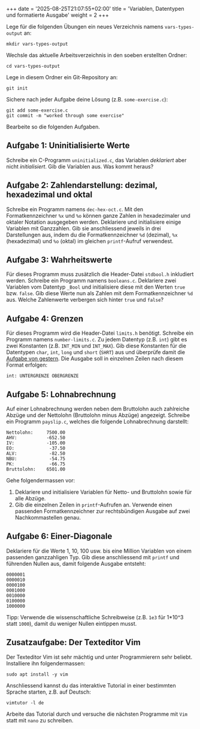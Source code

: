 +++
date = '2025-08-25T21:07:55+02:00'
title = 'Variablen, Datentypen und formatierte Ausgabe'
weight = 2
+++

Lege für die folgenden Übungen ein neues Verzeichnis namens `vars-types-output` an:

    mkdir vars-types-output

Wechsle das aktuelle Arbeitsverzeichnis in den soeben erstellten Ordner:

    cd vars-types-output

Lege in diesem Ordner ein Git-Repository an:

    git init

Sichere nach jeder Aufgabe deine Lösung (z.B. `some-exercise.c`):

    git add some-exercise.c
    git commit -m "worked through some exercise"

Bearbeite so die folgenden Aufgaben.

## Aufgabe 1: Uninitialisierte Werte

Schreibe ein C-Programm `uninitialized.c`, das Variablen _deklariert_ aber nicht _initialisiert_. Gib die Variablen aus. Was kommt heraus?

## Aufgabe 2: Zahlendarstellung: dezimal, hexadezimal und oktal

Schreibe ein Programm namens `dec-hex-oct.c`. Mit den Formatkennzeichner `%x` und `%o` können ganze Zahlen in hexadezimaler und oktaler Notation ausgegeben werden. Deklariere und initialisiere einige Variablen mit Ganzzahlen. Gib sie anschliessend jeweils in drei Darstellungen aus, indem du die Formatkennzeichner `%d` (dezimal), `%x` (hexadezimal) und `%o` (oktal) im gleichen `printf`-Aufruf verwendest.

## Aufgabe 3: Wahrheitswerte

Für dieses Programm muss zusätzlich die Header-Datei `stdbool.h` inkludiert werden. Schreibe ein Programm namens `booleans.c`. Deklariere zwei Variablen vom Datentyp `_Bool` und initialisiere diese mit den Werten `true` bzw. `false`. Gib diese Werte nun als Zahlen mit dem Formatkennzeichner `%d` aus. Welche Zahlenwerte verbergen sich hinter `true` und `false`?

## Aufgabe 4: Grenzen

Für dieses Programm wird die Header-Datei `limits.h` benötigt. Schreibe ein Programm namens `number-limits.c`. Zu jedem Datentyp (z.B. `int`) gibt es zwei Konstanten (z.B. `INT_MIN` und `INT_MAX`). Gib diese Konstanten für die Datentypen `char`, `int`, `long` und `short` (`SHRT`) aus und überprüfe damit die [Aufgabe von gestern](/uebungen/variablen-datentypen-formatierte-ausgabe/#aufgabe-2-grössenberechnung). Die Ausgabe soll in einzelnen Zeilen nach diesem Format erfolgen:

    int: UNTERGRENZE OBERGRENZE

## Aufgabe 5: Lohnabrechnung

Auf einer Lohnabrechnung werden neben dem Bruttolohn auch zahlreiche Abzüge und der Nettolohn (Bruttolohn minus Abzüge) angezeigt. Schreibe ein Programm `payslip.c`, welches die folgende Lohnabrechnung darstellt:

    Nettolohn:     7500.00
    AHV:           -652.50
    IV:            -105.00
    EO:             -37.50
    ALV:            -82.50
    NBU:            -54.75
    PK:             -66.75
    Bruttolohn:    6501.00

Gehe folgendermassen vor:

1. Deklariere und initialisiere Variablen für Netto- und Bruttolohn sowie für alle Abzüge.
2. Gib die einzelnen Zeilen in `printf`-Aufrufen an. Verwende einen passenden Formatkennzeichner zur rechtsbündigen Ausgabe auf zwei Nachkommastellen genau.

## Aufgabe 6: Einer-Diagonale

Deklariere für die Werte 1, 10, 100 usw. bis eine Million Variablen von einem passenden ganzzahligen Typ. Gib diese anschliessend mit `printf` und führenden Nullen aus, damit folgende Ausgabe entsteht:

    0000001
    0000010
    0000100
    0001000
    0010000
    0100000
    1000000

Tipp: Verwende die wissenschaftliche Schreibweise (z.B. `1e3` für 1*10^3 statt `1000`), damit du weniger Nullen eintippen musst.

## Zusatzaufgabe: Der Texteditor Vim

Der Texteditor Vim ist sehr mächtig und unter Programmierern sehr beliebt. Installiere ihn folgendermassen:

    sudo apt install -y vim

Anschliessend kannst du das interaktive Tutorial in einer bestimmten Sprache starten, z.B. auf Deutsch:

    vimtutor -l de

Arbeite das Tutorial durch und versuche die nächsten Programme mit `Vim` statt mit `nano` zu schreiben.
